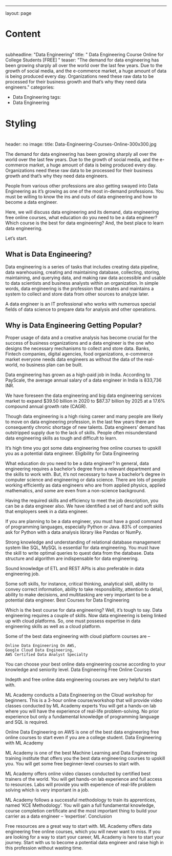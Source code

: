 ---
layout: page
#
# Content
#
subheadline: "Data Engineering"
title: " Data Engineering Course Online for College Students [FREE] "
teaser: "The demand for data engineering has been growing sharply all over the world over the last few years. Due to the growth of social media, and the e-commerce market, a huge amount of data is being produced every day. Organizations need these raw data to be processed for their business growth and that’s why they need data engineers."
categories:
  - Data Engineering
tags:
  - Data Engineering
#
# Styling
#
header: no
image:
    title: Data-Engineering-Courses-Online-300x300.jpg



The demand for data engineering has been growing sharply all over the world over the last few years. Due to the growth of social media, and the e-commerce market, a huge amount of data is being produced every day. Organizations need these raw data to be processed for their business growth and that’s why they need data engineers.

People from various other professions are also getting swayed into Data Engineering as it’s growing as one of the most in-demand professions. You must be willing to know the ins and outs of data engineering and how to become a data engineer.

Here, we will discuss data engineering and its demand, data engineering free online courses, what education do you need to be a data engineer? Which course is the best for data engineering? And, the best place to learn data engineering.

Let’s start.

## What is Data Engineering?

Data engineering is a series of tasks that includes creating data pipeline, data warehousing, creating and maintaining database, collecting, storing, maintaining, and querying data, and making raw data accessible and usable to data scientists and business analysts within an organization. In simple words, data engineering is the profession that creates and maintains a system to collect and store data from other sources to analyze later.

A data engineer is an IT professional who works with numerous special fields of data science to prepare data for analysis and other operations.
## Why is Data Engineering Getting Popular?

Proper usage of data and a creative analysis has become crucial for the success of business organizations and a data engineer is the one who designs the necessary mechanisms to collect and store data. Banks, Fintech companies, digital agencies, food organizations, e-commerce market everyone needs data engineers as without the data of the real-world, no business plan can be built.

Data engineering has grown as a high-paid job in India. According to PayScale, the average annual salary of a data engineer in India is 833,736 INR.

We have foreseen the data engineering and big data engineering services market to expand $39.50 billion in 2020 to $87.37 billion by 2025 at a 17.6% compound annual growth rate (CAGR).

Though data engineering is a high rising career and many people are likely to move on data engineering profession, in the last few years there are consequently chronic shortage of new talents. Data engineers’ demand has outstripped supply due to the lack of skills. People often misunderstand data engineering skills as tough and difficult to learn.

It’s high time you got some data engineering free online courses to upskill you as a potential data engineer.
Eligibility for Data Engineering

What education do you need to be a data engineer? In general, data engineering requires a bachelor’s degree from a relevant department and the skills to work with. But, it’s not necessary to have a bachelor’s degree in computer science and engineering or data science. There are lots of people working efficiently as data engineers who are from applied physics, applied mathematics, and some are even from a non-science background.

Having the required skills and efficiency to meet the job description, you can be a data engineer also. We have identified a set of hard and soft skills that employers seek in a data engineer.

If you are planning to be a data engineer, you must have a good command of programming languages, especially Python or Java. 83% of companies ask for Python with a data analysis library like Pandas or NumPy.

Strong knowledge and understanding of relational database management system like SQL, MySQL is essential for data engineering. You must have the skill to write optimal queries to quest data from the database. Data structure and algorithm are indispensable for data engineering.

Sound knowledge of ETL and REST APIs is also preferable in data engineering job.

Some soft skills, for instance, critical thinking, analytical skill, ability to convey correct information, ability to take responsibility, attention to detail, ability to make decisions, and multitasking are very important to be a potential data engineer.
Best Courses for Data Engineering

Which is the best course for data engineering? Well, it’s tough to say. Data engineering requires a couple of skills. Now data engineering is being linked up with cloud platforms. So, one must possess expertise in data engineering skills as well as a cloud platform.

Some of the best data engineering with cloud platform courses are –

    Online Data Engineering On AWS,
    Google Cloud Data Engineering,
    AWS Certified Data Analyst Specialty

You can choose your best online data engineering course according to your knowledge and seniority level.
Data Engineering Free Online Courses

Indepth and free online data engineering courses are very helpful to start with.

ML Academy conducts a Data Engineering on the Cloud workshop for beginners. This is a 3-hour online course/workshop that will provide video classes conducted by ML Academy experts You will get a hands-on lab where you will have the experience of real-life problem-solving. No prior experience but only a fundamental knowledge of programming language and SQL is required.

Online Data Engineering on AWS is one of the best data engineering free online courses to start even if you are a college student.
Data Engineering with ML Academy

ML Academy is one of the best Machine Learning and Data Engineering training institute that offers you the best data engineering courses to upskill you. You will get some free beginner-level courses to start with.

ML Academy offers online video classes conducted by certified best trainers of the world. You will get hands-on lab experience and full access to resources. Labs will provide you with experience of real-life problem solving which is very important in a job.

ML Academy follows a successful methodology to train its apprentices, named ‘KCE Methodology’. You will gain a full fundamental knowledge, course completion certificate and the most important thing to build your carrier as a data engineer – ‘expertise’.
Conclusion

Free resources are a great way to start with. ML Academy offers data engineering free online courses, which you will never want to miss. If you are looking for a way to start your career, ML Academy is here to start your journey. Start with us to become a potential data engineer and raise high in this profession without wasting time.
